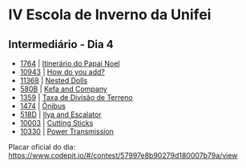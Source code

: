 # IV Escola de Inverno da Unifei

## Intermediário - Dia 4
- [1764]() | [Itinerário do Papai Noel](https://www.urionlinejudge.com.br/judge/pt/problems/view/1764)
- [10943]() | [How do you add?](https://uva.onlinejudge.org/index.php?option=onlinejudge&page=show_problem&problem=1884)
- [11368]() | [Nested Dolls](https://uva.onlinejudge.org/index.php?option=onlinejudge&page=show_problem&problem=2353)
- [580B]() | [Kefa and Company](http://codeforces.com/problemset/problem/580/B)
- [1359]() | [Taxa de Divisão de Terreno](https://www.urionlinejudge.com.br/judge/pt/problems/view/1359)
- [1474]() | [Ônibus](https://www.urionlinejudge.com.br/judge/pt/problems/view/1474)
- [518D]() | [Ilya and Escalator](http://codeforces.com/problemset/problem/518/D)
- [10003]() | [Cutting Sticks](https://uva.onlinejudge.org/index.php?option=onlinejudge&page=show_problem&problem=944)
- [10330]() | [Power Transmission](https://uva.onlinejudge.org/index.php?option=onlinejudge&page=show_problem&problem=1271)

Placar oficial do dia:
https://www.codepit.io/#/contest/57997e8b90279d180007b79a/view